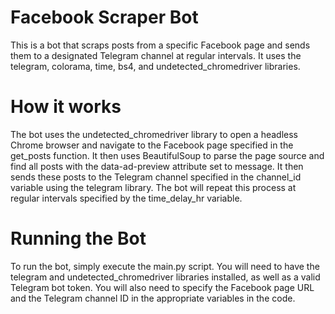 # Facebook Scraper Bot
This is a bot that scraps posts from a specific Facebook page and sends them to a designated Telegram channel at regular intervals. It uses the telegram, colorama, time, bs4, and undetected_chromedriver libraries.

# How it works
The bot uses the undetected_chromedriver library to open a headless Chrome browser and navigate to the Facebook page specified in the get_posts function. It then uses BeautifulSoup to parse the page source and find all posts with the data-ad-preview attribute set to message. It then sends these posts to the Telegram channel specified in the channel_id variable using the telegram library. The bot will repeat this process at regular intervals specified by the time_delay_hr variable.

# Running the Bot
To run the bot, simply execute the main.py script. You will need to have the telegram and undetected_chromedriver libraries installed, as well as a valid Telegram bot token. You will also need to specify the Facebook page URL and the Telegram channel ID in the appropriate variables in the code.
